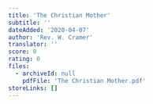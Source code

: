 ```yaml
---
title: 'The Christian Mother'
subtitle: ''
dateAdded: '2020-04-07'
author: 'Rev. W. Cramer'
translator: ''
score: 0
rating: 0
files:
  - archiveId: null
    pdfFile: 'The Christian Mother.pdf'
storeLinks: []
---
```


